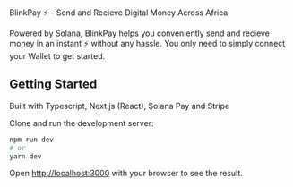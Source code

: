 BlinkPay ⚡ - Send and Recieve Digital Money Across Africa

Powered by Solana, BlinkPay helps you conveniently send and recieve money in an instant ⚡ without any hassle. You only need to simply connect your Wallet to get started.

## Getting Started
Built with Typescript, Next.js (React), Solana Pay and Stripe 

Clone and run the development server:

```bash
npm run dev
# or
yarn dev
```

Open [http://localhost:3000](http://localhost:3000) with your browser to see the result.


